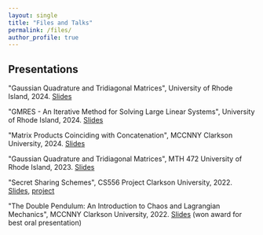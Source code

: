 ```yaml
---
layout: single
title: "Files and Talks"
permalink: /files/
author_profile: true
---
```


## Presentations

"Gaussian Quadrature and Tridiagonal Matrices", University of Rhode Island, 2024. [Slides](/files/quadrature-tridiag.pdf)

"GMRES - An Iterative Method for Solving Large Linear Systems", University of Rhode Island, 2024. [Slides](/files/mth590-slides.pdf)

"Matrix Products Coinciding with Concatenation", MCCNNY Clarkson University, 2024. [Slides](/files/mccnny-2024.pdf)

"Gaussian Quadrature and Tridiagonal Matrices", MTH 472 University of Rhode Island, 2023. [Slides](/files/mth472-slides.pdf)

"Secret Sharing Schemes", CS556 Project Clarkson University, 2022. [Slides](/files/cs556-slides.pdf), [project](/files/cs556-project.pdf)

"The Double Pendulum: An Introduction to Chaos and Lagrangian Mechanics", MCCNNY Clarkson University, 2022. [Slides](/files/mccnny-2022.pdf) (won award for best oral presentation)




